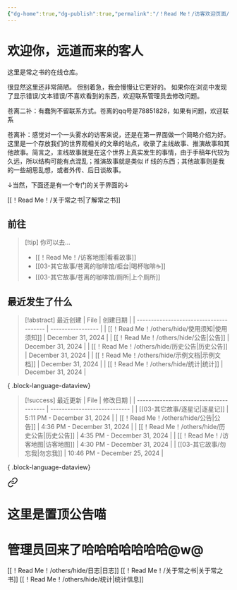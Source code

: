 ```yaml
---
{"dg-home":true,"dg-publish":true,"permalink":"/！Read Me！/访客欢迎页面/","tags":["gardenEntry"],"dgPassFrontmatter":true,"noteIcon":"\\！Read Me！\\others\\data\\svg","created":"2024-12-31T16:30:15.513+08:00","updated":"2024-11-30T10:18:57.000+08:00"}
---
```


# 欢迎你，远道而来的客人

这里是常之书的在线仓库。

很显然这里还非常简陋。
但别着急，我会慢慢让它更好的。
如果你在浏览中发现了显示错误/文本错误/不喜欢看到的东西，欢迎联系管理员去修改问题。

苍离二补：有蠢狗不留联系方式。苍离的qq号是78851828，如果有问题，欢迎联系

苍离补：感觉对一个一头雾水的访客来说，还是在第一界面做一个简略介绍为好。这里是一个存放我们的世界观相关的文章的站点，收录了主线故事、推演故事和其他故事。简言之，主线故事就是在这个世界上真实发生的事情，由于手稿年代较为久远，所以结构可能有点混乱；推演故事就是类似 if 线的东西；其他故事则是我的一些胡思乱想，或者外传、后日谈故事。

↓当然，下面还是有一个专门的关于界面的↓

[[！Read Me！/关于常之书\|了解常之书]]

## 前往

> [!tip] 你可以去...
> - [[！Read Me！/访客地图\|看看故事]]
> - [[03-其它故事/苍离的咖啡馆/柜台\|喝杯咖啡☕]]
> - [[03-其它故事/苍离的咖啡馆/厕所\|上个厕所]]

## 最近发生了什么

>[!abstract] 最近创建
> | File                                    | 创建日期              |
> | --------------------------------------- | ----------------- |
> | [[！Read Me！/others/hide/使用须知\|使用须知]] | December 31, 2024 |
> | [[！Read Me！/others/hide/公告\|公告]]     | December 31, 2024 |
> | [[！Read Me！/others/hide/历史公告\|历史公告]] | December 31, 2024 |
> | [[！Read Me！/others/hide/示例文档\|示例文档]] | December 31, 2024 |
> | [[！Read Me！/others/hide/统计\|统计]]     | December 31, 2024 |
> 
{ .block-language-dataview}

>[!success] 最近更新
> | File                                    | 修改日期                         |
> | --------------------------------------- | ---------------------------- |
> | [[03-其它故事/逐星记\|逐星记]]                 | 5:11 PM - December 31, 2024  |
> | [[！Read Me！/others/hide/公告\|公告]]     | 4:36 PM - December 31, 2024  |
> | [[！Read Me！/others/hide/历史公告\|历史公告]] | 4:35 PM - December 31, 2024  |
> | [[！Read Me！/访客地图\|访客地图]]             | 4:30 PM - December 31, 2024  |
> | [[03-其它故事/勿忘我\|勿忘我]]                 | 10:46 PM - December 25, 2024 |
> 
{ .block-language-dataview}


<div class="transclusion internal-embed is-loaded"><a class="markdown-embed-link" href="/read-me/others/hide//" aria-label="Open link"><svg xmlns="http://www.w3.org/2000/svg" width="24" height="24" viewBox="0 0 24 24" fill="none" stroke="currentColor" stroke-width="2" stroke-linecap="round" stroke-linejoin="round" class="svg-icon lucide-link"><path d="M10 13a5 5 0 0 0 7.54.54l3-3a5 5 0 0 0-7.07-7.07l-1.72 1.71"></path><path d="M14 11a5 5 0 0 0-7.54-.54l-3 3a5 5 0 0 0 7.07 7.07l1.71-1.71"></path></svg></a><div class="markdown-embed">





# 这里是置顶公告喵
# 管理员回来了哈哈哈哈哈哈哈@w@





</div></div>


[[！Read Me！/others/hide/日志\|日志]]
[[！Read Me！/关于常之书\|关于常之书]]
[[！Read Me！/others/hide/统计\|统计信息]]
